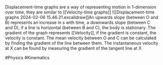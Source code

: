Displacement-time graphs are a way of representing motion in 1-dimension over time, they are similar to [[Velocity-time graphs]] 
![[Displacement-time graphs 2024-02-06 15.46.21.excalidraw]]An upwards slope (between O and B) represents an increase in $s$ with time, a downwards slope (between C and D), if a line is horizontal (between B and C), the body is stationary. The gradient of the graph represents [[Velocity]], if the gradient is constant, the velocity is constant. The mean velocity between O and C can be calculated by finding the gradient of the line between them.  The instantaneous velocity at X can be found by measuring the gradient of the tangent line at X

#Physics #Kinematics